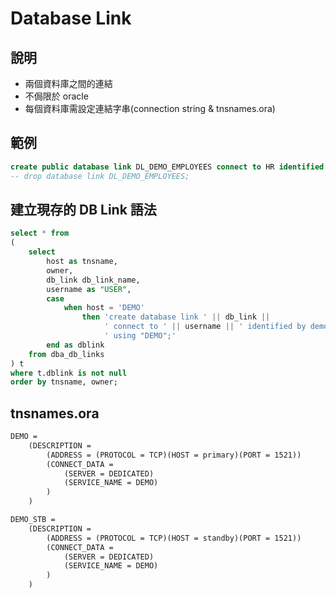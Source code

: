 # Database Link
## 說明
- 兩個資料庫之間的連結
- 不侷限於 oracle
- 每個資料庫需設定連結字串(connection string & tnsnames.ora)

## 範例
```sql
create public database link DL_DEMO_EMPLOYEES connect to HR identified by hr using 'DEMO_STB';
-- drop database link DL_DEMO_EMPLOYEES;
```

## 建立現存的 DB Link 語法
```sql
select * from
(
    select
        host as tnsname,
        owner,
        db_link db_link_name,
        username as "USER",
        case
            when host = 'DEMO'
                then 'create database link ' || db_link ||
                     ' connect to ' || username || ' identified by demo' ||
                     ' using "DEMO";'
        end as dblink
    from dba_db_links
) t
where t.dblink is not null
order by tnsname, owner;
```

## tnsnames.ora
```txt
DEMO =
    (DESCRIPTION =
        (ADDRESS = (PROTOCOL = TCP)(HOST = primary)(PORT = 1521))
        (CONNECT_DATA =
            (SERVER = DEDICATED)
            (SERVICE_NAME = DEMO)
        )
    )

DEMO_STB =
    (DESCRIPTION =
        (ADDRESS = (PROTOCOL = TCP)(HOST = standby)(PORT = 1521))
        (CONNECT_DATA =
            (SERVER = DEDICATED)
            (SERVICE_NAME = DEMO)
        )
    )
```